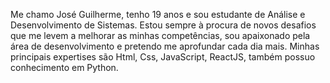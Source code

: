 

Me chamo José Guilherme, tenho 19 anos e sou estudante de Análise e Desenvolvimento de Sistemas. Estou sempre à procura de novos desafios que me levem a melhorar as minhas competências, sou apaixonado pela área de desenvolvimento e pretendo me aprofundar cada dia mais. Minhas principais expertises são Html, Css, JavaScript, ReactJS, também possuo conhecimento em Python.

